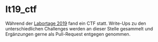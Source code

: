 # lt19_ctf

Während der [Labortage 2019](https://wiki.das-labor.org/w/Labortage_2019) 
fand ein CTF statt. Write-Ups zu den 
unterschiedlichen Challenges werden an dieser Stelle gesammelt und Ergänzungen
gerne als Pull-Request entgegen genommen.

